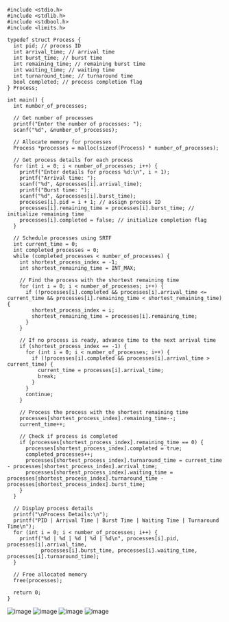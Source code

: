     #include <stdio.h>
    #include <stdlib.h>
    #include <stdbool.h>
    #include <limits.h>
    
    typedef struct Process {
      int pid; // process ID
      int arrival_time; // arrival time
      int burst_time; // burst time
      int remaining_time; // remaining burst time
      int waiting_time; // waiting time
      int turnaround_time; // turnaround time
      bool completed; // process completion flag
    } Process;
    
    int main() {
      int number_of_processes;
    
      // Get number of processes
      printf("Enter the number of processes: ");
      scanf("%d", &number_of_processes);
    
      // Allocate memory for processes
      Process *processes = malloc(sizeof(Process) * number_of_processes);
    
      // Get process details for each process
      for (int i = 0; i < number_of_processes; i++) {
        printf("Enter details for process %d:\n", i + 1);
        printf("Arrival time: ");
        scanf("%d", &processes[i].arrival_time);
        printf("Burst time: ");
        scanf("%d", &processes[i].burst_time);
        processes[i].pid = i + 1; // assign process ID
        processes[i].remaining_time = processes[i].burst_time; // initialize remaining time
        processes[i].completed = false; // initialize completion flag
      }
    
      // Schedule processes using SRTF
      int current_time = 0;
      int completed_processes = 0;
      while (completed_processes < number_of_processes) {
        int shortest_process_index = -1;
        int shortest_remaining_time = INT_MAX;
    
        // Find the process with the shortest remaining time
        for (int i = 0; i < number_of_processes; i++) {
          if (!processes[i].completed && processes[i].arrival_time <= current_time && processes[i].remaining_time < shortest_remaining_time) {
            shortest_process_index = i;
            shortest_remaining_time = processes[i].remaining_time;
          }
        }
    
        // If no process is ready, advance time to the next arrival time
        if (shortest_process_index == -1) {
          for (int i = 0; i < number_of_processes; i++) {
            if (!processes[i].completed && processes[i].arrival_time > current_time) {
              current_time = processes[i].arrival_time;
              break;
            }
          }
          continue;
        }
    
        // Process the process with the shortest remaining time
        processes[shortest_process_index].remaining_time--;
        current_time++;
    
        // Check if process is completed
        if (processes[shortest_process_index].remaining_time == 0) {
          processes[shortest_process_index].completed = true;
          completed_processes++;
          processes[shortest_process_index].turnaround_time = current_time - processes[shortest_process_index].arrival_time;
          processes[shortest_process_index].waiting_time = processes[shortest_process_index].turnaround_time - processes[shortest_process_index].burst_time;
        }
      }
    
      // Display process details
      printf("\nProcess Details:\n");
      printf("PID | Arrival Time | Burst Time | Waiting Time | Turnaround Time\n");
      for (int i = 0; i < number_of_processes; i++) {
        printf("%d | %d | %d | %d | %d\n", processes[i].pid, processes[i].arrival_time,
               processes[i].burst_time, processes[i].waiting_time, processes[i].turnaround_time);
      }
    
      // Free allocated memory
      free(processes);
    
      return 0;
    }

![image](https://github.com/Mehul6112/Operating-System-Curve/assets/119481480/694513e0-2f8a-4961-ab5c-a8d0c1ef9dc6)
![image](https://github.com/Mehul6112/Operating-System-Curve/assets/119481480/60bc5f18-1c79-4e66-8260-6869763a5fbb)
![image](https://github.com/Mehul6112/Operating-System-Curve/assets/119481480/b201ada8-68a4-4684-b12a-ccba0ed7f2d1)
![image](https://github.com/Mehul6112/Operating-System-Curve/assets/119481480/598425b4-3bc1-4229-99a1-f5795a67480f)




